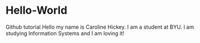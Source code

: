 # Hello-World
Github tutorial
Hello my name is Caroline Hickey. I am a student at BYU. I am studying Information Systems and I am loving it!
